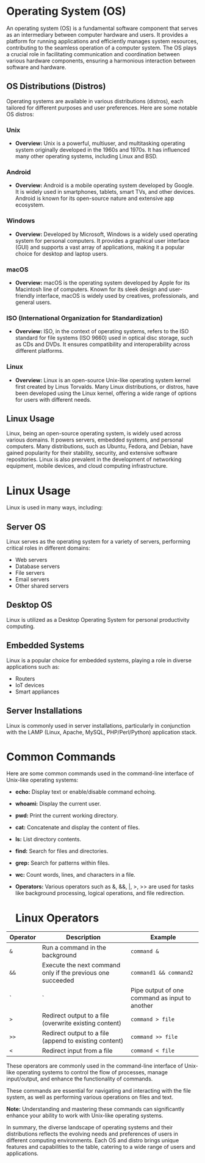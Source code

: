 # Operating System (OS)

An operating system (OS) is a fundamental software component that serves as an intermediary between computer hardware and users. It provides a platform for running applications and efficiently manages system resources, contributing to the seamless operation of a computer system. The OS plays a crucial role in facilitating communication and coordination between various hardware components, ensuring a harmonious interaction between software and hardware.

## OS Distributions (Distros)

Operating systems are available in various distributions (distros), each tailored for different purposes and user preferences. Here are some notable OS distros:

### Unix

- **Overview:** Unix is a powerful, multiuser, and multitasking operating system originally developed in the 1960s and 1970s. It has influenced many other operating systems, including Linux and BSD.

### Android

- **Overview:** Android is a mobile operating system developed by Google. It is widely used in smartphones, tablets, smart TVs, and other devices. Android is known for its open-source nature and extensive app ecosystem.

### Windows

- **Overview:** Developed by Microsoft, Windows is a widely used operating system for personal computers. It provides a graphical user interface (GUI) and supports a vast array of applications, making it a popular choice for desktop and laptop users.

### macOS

- **Overview:** macOS is the operating system developed by Apple for its Macintosh line of computers. Known for its sleek design and user-friendly interface, macOS is widely used by creatives, professionals, and general users.

### ISO (International Organization for Standardization)

- **Overview:** ISO, in the context of operating systems, refers to the ISO standard for file systems (ISO 9660) used in optical disc storage, such as CDs and DVDs. It ensures compatibility and interoperability across different platforms.

### Linux

- **Overview:** Linux is an open-source Unix-like operating system kernel first created by Linus Torvalds. Many Linux distributions, or distros, have been developed using the Linux kernel, offering a wide range of options for users with different needs.

## Linux Usage

Linux, being an open-source operating system, is widely used across various domains. It powers servers, embedded systems, and personal computers. Many distributions, such as Ubuntu, Fedora, and Debian, have gained popularity for their stability, security, and extensive software repositories. Linux is also prevalent in the development of networking equipment, mobile devices, and cloud computing infrastructure.

# Linux Usage

Linux is used in many ways, including:

## Server OS

Linux serves as the operating system for a variety of servers, performing critical roles in different domains:
- Web servers
- Database servers
- File servers
- Email servers
- Other shared servers

## Desktop OS

Linux is utilized as a Desktop Operating System for personal productivity computing.

## Embedded Systems

Linux is a popular choice for embedded systems, playing a role in diverse applications such as:
- Routers
- IoT devices
- Smart appliances

## Server Installations

Linux is commonly used in server installations, particularly in conjunction with the LAMP (Linux, Apache, MySQL, PHP/Perl/Python) application stack.

# Common Commands

Here are some common commands used in the command-line interface of Unix-like operating systems:

- **echo:** Display text or enable/disable command echoing.

- **whoami:** Display the current user.

- **pwd:** Print the current working directory.

- **cat:** Concatenate and display the content of files.

- **ls:** List directory contents.

- **find:** Search for files and directories.

- **grep:** Search for patterns within files.

- **wc:** Count words, lines, and characters in a file.

- **Operators:** Various operators such as &, &&, |, >, >> are used for tasks like background processing, logical operations, and file redirection.
  # Linux Operators

| Operator | Description                                       | Example                  |
|----------|---------------------------------------------------|--------------------------|
| `&`      | Run a command in the background                   | `command &`              |
| `&&`     | Execute the next command only if the previous one succeeded | `command1 && command2` |
| `|`      | Pipe output of one command as input to another    | `command1 | command2`    |
| `>`      | Redirect output to a file (overwrite existing content) | `command > file`      |
| `>>`     | Redirect output to a file (append to existing content) | `command >> file`     |
| `<`      | Redirect input from a file                         | `command < file`        |

These operators are commonly used in the command-line interface of Unix-like operating systems to control the flow of processes, manage input/output, and enhance the functionality of commands.


These commands are essential for navigating and interacting with the file system, as well as performing various operations on files and text.

**Note:** Understanding and mastering these commands can significantly enhance your ability to work with Unix-like operating systems.


In summary, the diverse landscape of operating systems and their distributions reflects the evolving needs and preferences of users in different computing environments. Each OS and distro brings unique features and capabilities to the table, catering to a wide range of users and applications.
